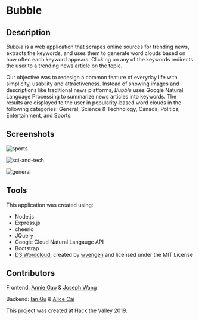# Bubble

## Description

*Bubble* is a web application that scrapes online sources for trending news, extracts the keywords, and uses them to generate word clouds based on how often each keyword appears. Clicking on any of the keywords redirects the user to a trending news article on the topic.

Our objective was to redesign a common feature of everyday life with simplicity, usability and attractiveness. Instead of showing images and descriptions like traditional news platforms, *Bubble* uses Google Natural Language Processing to summarize news articles into keywords. The results are displayed to the user in popularity-based word clouds in the following categories: General, Science & Technology, Canada, Politics, Entertainment, and Sports.

## Screenshots

![sports](https://user-images.githubusercontent.com/34670205/53299110-5f376000-3804-11e9-9fc3-ed5ff33d9037.png)

![sci-and-tech](https://user-images.githubusercontent.com/34670205/53299111-65c5d780-3804-11e9-8488-5cd3bac9b1ae.png)

![general](https://user-images.githubusercontent.com/34670205/53299119-74ac8a00-3804-11e9-9f6f-741ded3dbe7d.png)

## Tools

This application was created using:
- Node.js
- Express.js
- cheerio
- JQuery
- Google Cloud Natural Langauge API
- Bootstrap
- [D3 Wordcloud](https://github.com/wvengen/d3-wordcloud), created by [wvengen](https://github.com/wvengen) and licensed under the MIT License

## Contributors

Frontend: [Annie Gao](https://github.com/tallspider) & [Joseph Wang](https://github.com/joseph001126)

Backend: [Ian Gu](https://github.com/iangu48) & [Alice Cai](https://github.com/alice-cai)

This project was created at Hack the Valley 2019.